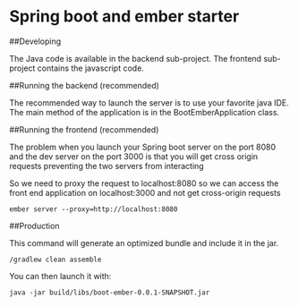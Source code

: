 # Spring boot and ember starter

##Developing

The Java code is available in the backend sub-project. The frontend sub-project contains the javascript code.

##Running the backend (recommended)

The recommended way to launch the server is to use your favorite java IDE. The main method of the application is in the BootEmberApplication class.

##Running the frontend (recommended)

The problem when you launch your Spring boot server on the port 8080 and the dev server on the port 3000 is that you will get cross origin requests preventing the two servers from interacting

So we need to proxy the request to localhost:8080 so we can access the front end application on localhost:3000 and not get cross-origin requests
```
ember server --proxy=http://localhost:8080
```

##Production

This command will generate an optimized bundle and include it in the jar.
```
/gradlew clean assemble
```
You can then launch it with:
```
java -jar build/libs/boot-ember-0.0.1-SNAPSHOT.jar
```
